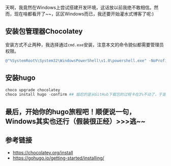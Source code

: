 天啊，我竟然在Windows上尝试搭建开发环境，这话放以前我绝不敢相信。然而，现在啥都看开了~~，区区Windows而已，我还要开始灌水式博客了呢:)

## 安装包管理器Chocolatey

安装方式不止两种，我选择通过`cmd.exe`安装，注意本文的命令貌似都需要管理员权限。

```powershell
@"%SystemRoot%\System32\WindowsPowerShell\v1.0\powershell.exe" -NoProfile -InputFormat None -ExecutionPolicy Bypass -Command "iex ((New-Object System.Net.WebClient).DownloadString('https://chocolatey.org/install.ps1'))" && SET "PATH=%PATH%;%ALLUSERSPROFILE%\chocolatey\bin"
```

## 安装hugo

```powershell
choco upgrade chocolatey
choco install hugo -confirm ## 尴尬的是从GitHub下载包的过程卡在3%不动了，于是我又试了一次，速度很慢，但总算成功了。
```

## 最后，开始你的hugo旅程吧！顺便说一句，Windows其实也还行（假装很正经）>>>逃~~

## 参考链接

*   https://chocolatey.org/install
*   https://gohugo.io/getting-started/installing/
<!-- ##{"timestamp":1650988800}## -->
